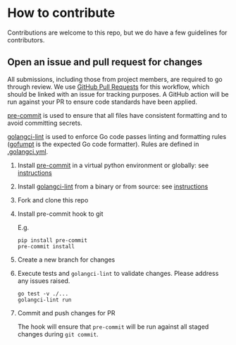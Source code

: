 # How to contribute

Contributions are welcome to this repo, but we do have a few guidelines for
contributors.

## Open an issue and pull request for changes

All submissions, including those from project members, are required to go through
review. We use [GitHub Pull Requests](https://help.github.com/articles/about-pull-requests/)
for this workflow, which should be linked with an issue for tracking purposes.
A GitHub action will be run against your PR to ensure code standards have been
applied.

[pre-commit] is used to ensure that all files have consistent formatting and to
avoid committing secrets.

[golangci-lint] is used to enforce Go code passes
linting and formatting rules ([gofumpt] is the expected Go code formatter). Rules
are defined in [.golangci.yml](.golangci.yml).

1. Install [pre-commit] in a virtual python environment or globally: see [instructions](https://pre-commit.com/#installation)
2. Install [golangci-lint] from a binary or from source: see [instructions](https://golangci-lint.run/usage/install/#local-installation)
3. Fork and clone this repo
4. Install pre-commit hook to git

   E.g.

   ```shell
   pip install pre-commit
   pre-commit install
   ```

5. Create a new branch for changes
6. Execute tests and `golangci-lint` to validate changes. Please address any
   issues raised.

   ```shell
   go test -v ./...
   golangci-lint run
   ```

7. Commit and push changes for PR

   The hook will ensure that `pre-commit` will be run against all staged changes
   during `git commit`.

[pre-commit]: https://pre-commit.com/
[gofumpt]: https://github.com/mvdan/gofumpt
[golangci-lint]: https://golangci-lint.run/
